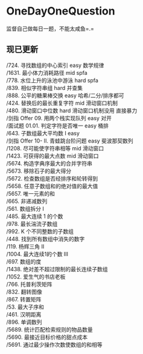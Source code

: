 # OneDayOneQuestion
监督自己做每日一题，不能太咸鱼=.=  
## 现已更新
/724. 寻找数组的中心索引 easy 数学规律  
/1631. 最小体力消耗路径 mid spfa  
/778. 水位上升的泳池中游泳 hard spfa  
/839. 相似字符串组 hard 并查集  
/888. 公平的糖果棒交换 easy 哈希/二分/排序都可  
/424. 替换后的最长重复字符 mid 滑动窗口机制  
/480. 滑动窗口中位数 hard 滑动窗口机制没用 直接暴力  
/剑指 Offer 09. 用两个栈实现队列 easy  对开  
/面试题 01.01. 判定字符是否唯一 easy 桶排   
/643. 子数组最大平均数 I easy  
/剑指 Offer 10- II. 青蛙跳台阶问题 easy 斐波那契数列  
/1208. 尽可能使字符串相等 mid 滑动窗口  
/1423. 可获得的最大点数 mid 滑动窗口  
/5674. 构造字典序最大的合并字符串  
/5673. 移除石子的最大得分  
/5672. 检查数组是否经排序和轮转得到  
/5658. 任意子数组和的绝对值的最大值  
/5657. 唯一元素的和  
/665. 非递减数列  
/561. 数组拆分 I  
/485. 最大连续 1 的个数  
/978. 最长湍流子数组  
/992. K 个不同整数的子数组  
/448. 找到所有数组中消失的数字  
/119. 杨辉三角 II  
/1004. 最大连续1的个数 III  
/697. 数组的度  
/1438. 绝对差不超过限制的最长连续子数组  
/1052. 爱生气的书店老板  
/766. 托普利茨矩阵  
/832. 翻转图像  
/867. 转置矩阵  
/53. 最大子序和  
/461. 汉明距离    
/896. 单调数列  
/5689. 统计匹配检索规则的物品数量  
/5690. 最接近目标价格的甜点成本  
/5691. 通过最少操作次数使数组的和相等  
